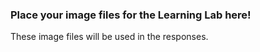 ### Place your image files for the Learning Lab here!

These image files will be used in the responses.